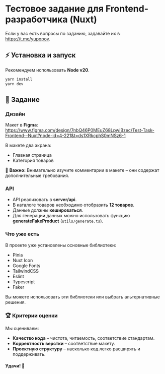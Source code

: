 # Тестовое задание для Frontend-разработчика (Nuxt)

Если у вас есть вопросы по заданию, задавайте их в https://t.me/yupopov.

## ⚡ Установка и запуск
Рекомендуем использовать **Node v20**.

```bash
yarn install
yarn dev
```

## 🎯 Задание
### Дизайн

Макет в **Figma**: https://www.figma.com/design/7nbQ46P0MEuZ68LpwiBzec/Test-Task-Frontend--Nuxt?node-id=4-221&t=ds1XRkcphS0mNSz6-1

В макете два экрана:
- Главная страница
- Категория товаров

📌 **Важно:** Внимательно изучите комментарии в макете – они содержат дополнительные требования.

### API
- API реализовать в **server/api**.
- В каталоге товаров необходимо отобразить **12 товаров**.
- Данные должны **кешироваться**.
- Для генерации данных можно использовать функцию **generateFakeProduct** (`utils/generate.ts`).


### Что уже есть
В проекте уже установлены основные библиотеки:
- Pinia
- Nuxt Icon
- Google Fonts
- TailwindCSS
- Eslint
- Typescript
- Faker

Вы можете использовать эти библиотеки или выбрать альтернативные решения.

### 🏆 Критерии оценки

Мы оцениваем:
- **Качество кода** – чистота, читаемость, соответствие стандартам.
- **Корректность верстки** – соответствие макету.
- **Проектную структуру** – насколько код легко расширять и поддерживать.

#### Удачи! 🚀